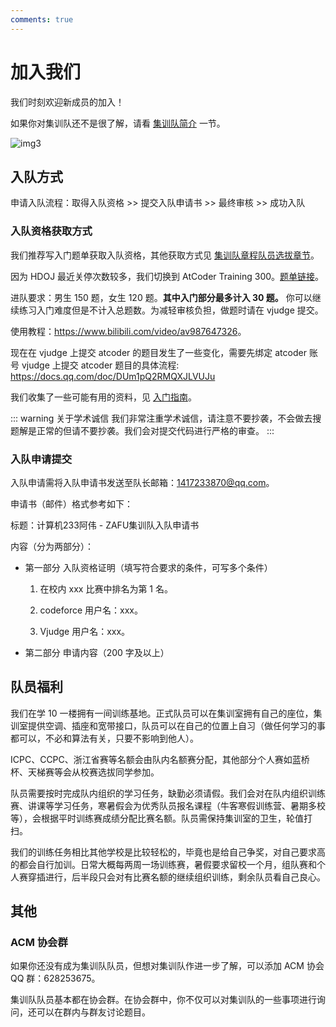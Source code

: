 ```yaml
---
comments: true
---
```


# 加入我们

我们时刻欢迎新成员的加入！

如果你对集训队还不是很了解，请看 [集训队简介](./introduction.md) 一节。

![img3](./img/img3.png)

## 入队方式

申请入队流程：取得入队资格 >> 提交入队申请书 >>  最终审核 >> 成功入队

### 入队资格获取方式

我们推荐写入门题单获取入队资格，其他获取方式见 [集训队章程队员选拔章节](./constitution.md#第二章-队员选拔)。

因为 HDOJ 最近关停次数较多，我们切换到 AtCoder Training 300。[题单链接](https://vjudge.net/article/3299)。

进队要求：男生 150 题，女生 120 题。**其中入门部分最多计入 30 题。** 你可以继续练习入门难度但是不计入总题数。为减轻审核负担，做题时请在 vjudge 提交。

使用教程：<https://www.bilibili.com/video/av987647326>。

现在在 vjudge 上提交 atcoder 的题目发生了一些变化，需要先绑定 atcoder 账号
vjudge 上提交 atcoder 题目的具体流程: <https://docs.qq.com/doc/DUm1pQ2RMQXJLVUJu>

我们收集了一些可能有用的资料，见 [入门指南](../basic/index.md)。

::: warning 关于学术诚信
我们非常注重学术诚信，请注意不要抄袭，不会做去搜题解是正常的但请不要抄袭。我们会对提交代码进行严格的审查。
:::

### 入队申请提交

入队申请需将入队申请书发送至队长邮箱：1417233870@qq.com。

申请书（邮件）格式参考如下：

标题：计算机233阿伟 - ZAFU集训队入队申请书

内容（分为两部分）：

- 第一部分 入队资格证明（填写符合要求的条件，可写多个条件）

    1. 在校内 xxx 比赛中排名为第 1 名。

    2. codeforce 用户名：xxx。

    3. Vjudge 用户名：xxx。

- 第二部分 申请内容（200 字及以上）

## 队员福利

我们在学 10 一楼拥有一间训练基地。正式队员可以在集训室拥有自己的座位，集训室提供空调、插座和宽带接口，队员可以在自己的位置上自习（做任何学习的事都可以，不必和算法有关，只要不影响到他人）。

ICPC、CCPC、浙江省赛等名额会由队内名额赛分配，其他部分个人赛如蓝桥杯、天梯赛等会从校赛选拔同学参加。

队员需要按时完成队内组织的学习任务，缺勤必须请假。我们会对在队内组织训练赛、讲课等学习任务，寒暑假会为优秀队员报名课程（牛客寒假训练营、暑期多校等），会根据平时训练赛成绩分配比赛名额。队员需保持集训室的卫生，轮值打扫。

我们的训练任务相比其他学校是比较轻松的，毕竟也是给自己争奖，对自己要求高的都会自行加训。日常大概每两周一场训练赛，暑假要求留校一个月，组队赛和个人赛穿插进行，后半段只会对有比赛名额的继续组织训练，剩余队员看自己良心。

## 其他

### ACM 协会群

如果你还没有成为集训队队员，但想对集训队作进一步了解，可以添加 ACM 协会 QQ 群：628253675。

集训队队员基本都在协会群。在协会群中，你不仅可以对集训队的一些事项进行询问，还可以在群内与群友讨论题目。
